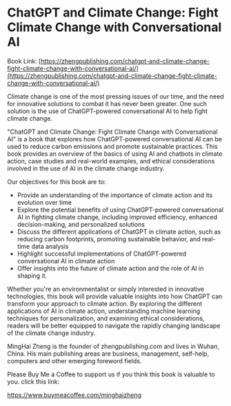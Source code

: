 # ChatGPT and Climate Change: Fight Climate Change with Conversational AI

Book Link: [https://zhengpublishing.com/chatgpt-and-climate-change-fight-climate-change-with-conversational-ai/](https://zhengpublishing.com/chatgpt-and-climate-change-fight-climate-change-with-conversational-ai/)

Climate change is one of the most pressing issues of our time, and the need for innovative solutions to combat it has never been greater. One such solution is the use of ChatGPT-powered conversational AI to help fight climate change.

"ChatGPT and Climate Change: Fight Climate Change with Conversational AI" is a book that explores how ChatGPT-powered conversational AI can be used to reduce carbon emissions and promote sustainable practices. This book provides an overview of the basics of using AI and chatbots in climate action, case studies and real-world examples, and ethical considerations involved in the use of AI in the climate change industry.

Our objectives for this book are to:

* Provide an understanding of the importance of climate action and its evolution over time
* Explore the potential benefits of using ChatGPT-powered conversational AI in fighting climate change, including improved efficiency, enhanced decision-making, and personalized solutions
* Discuss the different applications of ChatGPT in climate action, such as reducing carbon footprints, promoting sustainable behavior, and real-time data analysis
* Highlight successful implementations of ChatGPT-powered conversational AI in climate action
* Offer insights into the future of climate action and the role of AI in shaping it.

Whether you're an environmentalist or simply interested in innovative technologies, this book will provide valuable insights into how ChatGPT can transform your approach to climate action. By exploring the different applications of AI in climate action, understanding machine learning techniques for personalization, and examining ethical considerations, readers will be better equipped to navigate the rapidly changing landscape of the climate change industry.

MingHai Zheng is the founder of zhengpublishing.com and lives in Wuhan, China. His main publishing areas are business, management, self-help, computers and other emerging foreword fields.

Please Buy Me a Coffee to support us if you think this book is valuable to you. click this link:

https://www.buymeacoffee.com/minghaizheng
